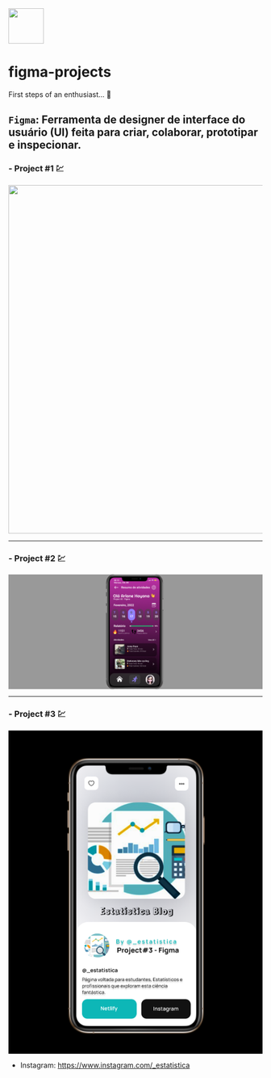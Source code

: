 <img align="center" alt="" width="70" height="70" src="https://cdn.jsdelivr.net/gh/devicons/devicon/icons/figma/figma-original.svg">

# figma-projects
First steps of an enthusiast... 🚀 

## `Figma`: Ferramenta de designer de interface do usuário (UI) feita para criar, colaborar, prototipar e inspecionar.

###  - Project #1 💹
<img align="center" alt="" width="660" height="690" src="https://raw.githubusercontent.com/a-hayana/figma-projects/main/projects/primeiro-projeto.png">

---

###  - Project #2 💹

<img align="center" alt="" src="https://raw.githubusercontent.com/a-hayana/figma-projects/main/projects/project-2.png">

---

###  - Project #3 💹

<img align="center" alt="" src="https://raw.githubusercontent.com/a-hayana/figma-projects/main/projects/project-3.png">

- Instagram: https://www.instagram.com/_estatistica
